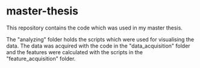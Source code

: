 # master-thesis

This repository contains the code which was used in my master thesis.

The "analyzing" folder holds the scripts which were used for visualising the data.
The data was acquired with the code in the "data_acquisition" folder and
the features were calculated with the scripts in the "feature_acquisition" folder.